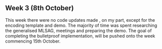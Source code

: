 ## Week 3 (8th October)

This week there were no code updates made , on my part, except for the encoding template and demo.
The majority of time was spent researching the generalised MLSAG, meetings and preparing the demo.
 The goal of completing the bulletproof implementation, will be pushed onto the week commencing 15th October.